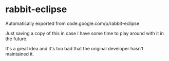 # rabbit-eclipse
Automatically exported from code.google.com/p/rabbit-eclipse

Just saving a copy of this in case I have some time to play around with it in the future. 

It's a great idea and it's too bad that the original developer hasn't maintained it.
